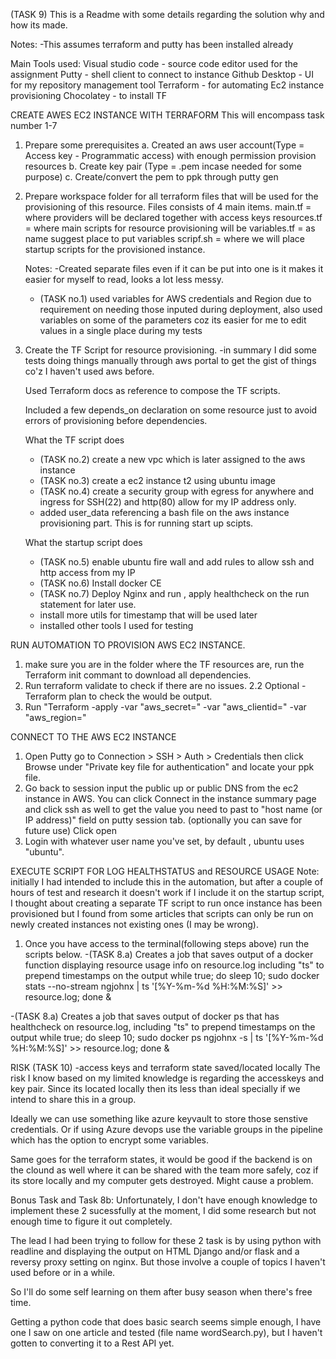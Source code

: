 (TASK 9) This is a Readme with some details regarding the solution why and how its made.

Notes: 
-This assumes terraform and putty has been installed already

Main Tools used: 
Visual studio code - source code editor used for the assignment
Putty              - shell client to connect to instance
Github Desktop     - UI for my repository management tool
Terraform          - for automating Ec2 instance provisioning
Chocolatey         - to install TF

CREATE AWES EC2 INSTANCE WITH TERRAFORM
This will encompass task number 1-7
1. Prepare some prerequisites 
   a. Created an aws user account(Type = Access key - Programmatic access) with enough permission provision resources
   b. Create key pair (Type = .pem incase needed for some purpose)
   c. Create/convert the pem to ppk through putty gen

2. Prepare workspace folder for all terraform files that will be used for the provisioning of this resource. Files consists of 4 main items. 
   main.tf       = where providers will be declared together with access keys
   resources.tf  = where main scripts for resource provisioning will be 
   variables.tf  = as name suggest place to put variables
   scripf.sh     = where we will place startup scripts for the provisioned instance.

   Notes:
    -Created separate files even if it can be put into one is it makes it easier for myself to read, looks a lot less messy. 
    - (TASK no.1) used variables for AWS credentials and Region due to requirement on needing those inputed during deployment, also used variables on some of the parameters coz its easier for me to edit values in a single place during my tests

3. Create the TF Script for resource provisioning.
   -in summary I did some tests doing things manually through aws portal to get the gist of things co'z I haven't used aws before. 
   
   Used Terraform docs as reference to compose the TF scripts. 
   
   Included a few depends_on declaration on some resource just to avoid errors of provisioning before dependencies. 

   What the TF script does
   - (TASK no.2) create a new vpc which is later assigned to the aws instance 
   - (TASK no.3) create a ec2 instance t2 using ubuntu image 
   - (TASK no.4) create a security group with egress for anywhere and ingress for SSH(22) and http(80) allow for my IP address only. 
   - added user_data referencing a bash file on the aws instance provisioning part. This is for running start up scipts.

   What the startup script does
   - (TASK no.5) enable ubuntu fire wall and add rules to allow ssh and http access from my IP 
   - (TASK no.6) Install docker CE
   - (TASK no.7) Deploy Nginx and run , apply healthcheck on the run statement for later use.
   - install more utils for timestamp that will be used later
   - installed other tools I used for testing

RUN AUTOMATION TO PROVISION AWS EC2 INSTANCE. 
1. make sure you are in the folder where the TF resources are, run the Terraform init commant to download all dependencies.
2. Run terraform validate to check if there are no issues.
2.2 Optional - Terraform plan to check the would be output.
3. Run "Terraform -apply -var "aws_secret=<secret key>" -var "aws_clientid=<client id>" -var "aws_region=<aws region>"

CONNECT TO THE AWS EC2 INSTANCE
1. Open Putty go to Connection > SSH > Auth > Credentials then click Browse under "Private key file for authentication" and locate your ppk file.
2. Go back to session input the public up or public DNS from the ec2 instance in AWS. You can click Connect in the instance summary page and click ssh as well to get the value you need to past to "host name (or IP address)" field on putty session tab. (optionally you can save for future use) Click open
3. Login with whatever user name you've set, by default , ubuntu uses "ubuntu".

EXECUTE SCRIPT FOR LOG HEALTHSTATUS and RESOURCE USAGE
Note: initially I had intended to include this in the automation, but after a couple of hours of test and research it doesn't work if I include it on the startup script, I thought about creating a separate TF script to run once instance has been provisioned but I found from some articles that scripts can only be run on newly created instances not existing ones (I may be wrong). 

1. Once you have access to the terminal(following steps above) run the scripts below.
  -(TASK 8.a) Creates a job that saves output of a docker function displaying  resource usage info on resource.log including "ts" to prepend timestamps on the output 
  while true; do sleep 10; sudo docker stats --no-stream ngjohnx | ts '[%Y-%m-%d %H:%M:%S]' >> resource.log; done &
  
  -(TASK 8.a) Creates a job that saves output of docker ps that has healthcheck on resource.log, including "ts" to prepend timestamps on the output 
  while true; do sleep 10; sudo docker ps ngjohnx -s | ts '[%Y-%m-%d %H:%M:%S]' >> resource.log; done &




RISK (TASK 10)
-access keys and terraform state saved/located locally
The risk I know based on my limited knowledge is regarding the accesskeys and key pair. Since its located locally then its less than ideal specially if we intend to share this in a group. 

Ideally we can use something like azure keyvault to store those senstive credentials. Or if using Azure devops use the variable groups in the pipeline which has the option to encrypt some variables. 

Same goes for the terraform states, it would be good if the backend is on the clound as well where it can be shared with the team more safely, coz if its store locally and my computer gets destroyed. Might cause a problem.



Bonus Task and Task 8b: 
Unfortunately, I don't have enough knowledge to implement these 2 sucessfully at the moment, I did some research but not enough time to figure it out completely. 

The lead I had been trying to follow for these 2 task is by using python with readline and displaying the output on HTML Django and/or flask and a reversy proxy setting on nginx. But those involve a couple of topics I haven't used before or in a while. 

So I'll do some self learning on them after busy season when there's free time. 

Getting a python code that does basic search seems simple enough, I have one I saw on one article and tested (file name wordSearch.py), but I haven't gotten to converting it to a Rest API yet.

